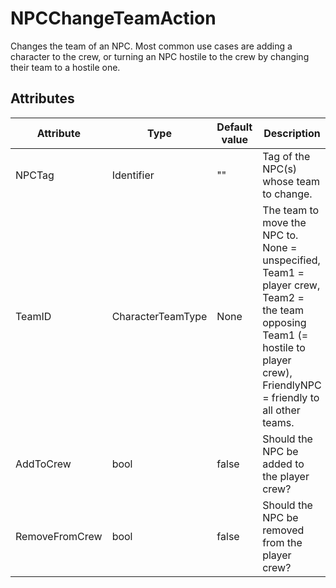 # NPCChangeTeamAction

Changes the team of an NPC. Most common use cases are adding a character to the crew, or turning an NPC hostile to the crew by changing their team to a hostile one.

## Attributes

| Attribute      | Type              | Default value | Description                                                                                                                                                                  |
|----------------|-------------------|---------------|------------------------------------------------------------------------------------------------------------------------------------------------------------------------------|
| NPCTag         | Identifier        | ""            | Tag of the NPC(s) whose team to change.                                                                                                                                      |
| TeamID         | CharacterTeamType | None          | The team to move the NPC to. None = unspecified, Team1 = player crew, Team2 = the team opposing Team1 (= hostile to player crew), FriendlyNPC = friendly to all other teams. |
| AddToCrew      | bool              | false         | Should the NPC be added to the player crew?                                                                                                                                  |
| RemoveFromCrew | bool              | false         | Should the NPC be removed from the player crew?                                                                                                                              |



